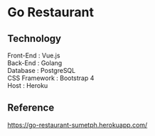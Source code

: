 # Go Restaurant

## Technology
Front-End : Vue.js  
Back-End : Golang  
Database : PostgreSQL  
CSS Framework : Bootstrap 4  
Host : Heroku

## Reference
https://go-restaurant-sumetph.herokuapp.com/
